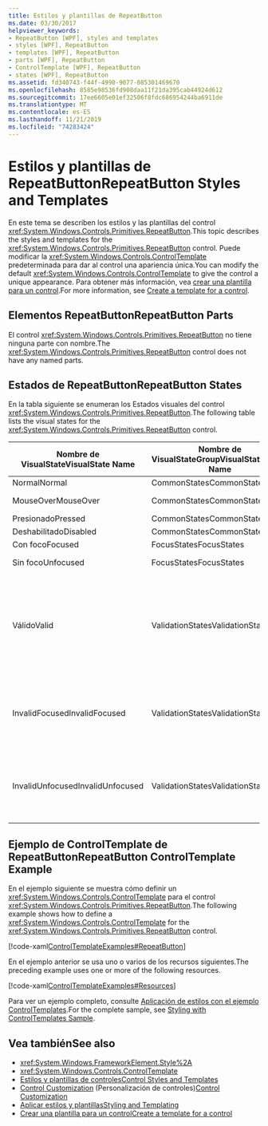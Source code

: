```yaml
---
title: Estilos y plantillas de RepeatButton
ms.date: 03/30/2017
helpviewer_keywords:
- RepeatButton [WPF], styles and templates
- styles [WPF], RepeatButton
- templates [WPF], RepeatButton
- parts [WPF], RepeatButton
- ControlTemplate [WPF], RepeatButton
- states [WPF], RepeatButton
ms.assetid: fd340743-f44f-4990-9077-085301469670
ms.openlocfilehash: 8585e98536fd908daa11f21da395cab44924d612
ms.sourcegitcommit: 17ee6605e01ef32506f8fdc686954244ba6911de
ms.translationtype: MT
ms.contentlocale: es-ES
ms.lasthandoff: 11/21/2019
ms.locfileid: "74283424"
---
```

# <a name="repeatbutton-styles-and-templates"></a><span data-ttu-id="55603-102">Estilos y plantillas de RepeatButton</span><span class="sxs-lookup"><span data-stu-id="55603-102">RepeatButton Styles and Templates</span></span>

<span data-ttu-id="55603-103">En este tema se describen los estilos y las plantillas del control <xref:System.Windows.Controls.Primitives.RepeatButton>.</span><span class="sxs-lookup"><span data-stu-id="55603-103">This topic describes the styles and templates for the <xref:System.Windows.Controls.Primitives.RepeatButton> control.</span></span> <span data-ttu-id="55603-104">Puede modificar la <xref:System.Windows.Controls.ControlTemplate> predeterminada para dar al control una apariencia única.</span><span class="sxs-lookup"><span data-stu-id="55603-104">You can modify the default <xref:System.Windows.Controls.ControlTemplate> to give the control a unique appearance.</span></span> <span data-ttu-id="55603-105">Para obtener más información, vea [crear una plantilla para un control](../../../desktop-wpf/themes/how-to-create-apply-template.md).</span><span class="sxs-lookup"><span data-stu-id="55603-105">For more information, see [Create a template for a control](../../../desktop-wpf/themes/how-to-create-apply-template.md).</span></span>

## <a name="repeatbutton-parts"></a><span data-ttu-id="55603-106">Elementos RepeatButton</span><span class="sxs-lookup"><span data-stu-id="55603-106">RepeatButton Parts</span></span>

<span data-ttu-id="55603-107">El control <xref:System.Windows.Controls.Primitives.RepeatButton> no tiene ninguna parte con nombre.</span><span class="sxs-lookup"><span data-stu-id="55603-107">The <xref:System.Windows.Controls.Primitives.RepeatButton> control does not have any named parts.</span></span>

## <a name="repeatbutton-states"></a><span data-ttu-id="55603-108">Estados de RepeatButton</span><span class="sxs-lookup"><span data-stu-id="55603-108">RepeatButton States</span></span>

<span data-ttu-id="55603-109">En la tabla siguiente se enumeran los Estados visuales del control <xref:System.Windows.Controls.Primitives.RepeatButton>.</span><span class="sxs-lookup"><span data-stu-id="55603-109">The following table lists the visual states for the <xref:System.Windows.Controls.Primitives.RepeatButton> control.</span></span>

|<span data-ttu-id="55603-110">Nombre de VisualState</span><span class="sxs-lookup"><span data-stu-id="55603-110">VisualState Name</span></span>|<span data-ttu-id="55603-111">Nombre de VisualStateGroup</span><span class="sxs-lookup"><span data-stu-id="55603-111">VisualStateGroup Name</span></span>|<span data-ttu-id="55603-112">Descripción</span><span class="sxs-lookup"><span data-stu-id="55603-112">Description</span></span>|
|-|-|-|
|<span data-ttu-id="55603-113">Normal</span><span class="sxs-lookup"><span data-stu-id="55603-113">Normal</span></span>|<span data-ttu-id="55603-114">CommonStates</span><span class="sxs-lookup"><span data-stu-id="55603-114">CommonStates</span></span>|<span data-ttu-id="55603-115">El estado predeterminado.</span><span class="sxs-lookup"><span data-stu-id="55603-115">The default state.</span></span>|
|<span data-ttu-id="55603-116">MouseOver</span><span class="sxs-lookup"><span data-stu-id="55603-116">MouseOver</span></span>|<span data-ttu-id="55603-117">CommonStates</span><span class="sxs-lookup"><span data-stu-id="55603-117">CommonStates</span></span>|<span data-ttu-id="55603-118">El puntero del mouse se coloca sobre el control.</span><span class="sxs-lookup"><span data-stu-id="55603-118">The mouse pointer is positioned over the control.</span></span>|
|<span data-ttu-id="55603-119">Presionado</span><span class="sxs-lookup"><span data-stu-id="55603-119">Pressed</span></span>|<span data-ttu-id="55603-120">CommonStates</span><span class="sxs-lookup"><span data-stu-id="55603-120">CommonStates</span></span>|<span data-ttu-id="55603-121">El control está presionado.</span><span class="sxs-lookup"><span data-stu-id="55603-121">The control is pressed.</span></span>|
|<span data-ttu-id="55603-122">Deshabilitado</span><span class="sxs-lookup"><span data-stu-id="55603-122">Disabled</span></span>|<span data-ttu-id="55603-123">CommonStates</span><span class="sxs-lookup"><span data-stu-id="55603-123">CommonStates</span></span>|<span data-ttu-id="55603-124">El control está deshabilitado.</span><span class="sxs-lookup"><span data-stu-id="55603-124">The control is disabled.</span></span>|
|<span data-ttu-id="55603-125">Con foco</span><span class="sxs-lookup"><span data-stu-id="55603-125">Focused</span></span>|<span data-ttu-id="55603-126">FocusStates</span><span class="sxs-lookup"><span data-stu-id="55603-126">FocusStates</span></span>|<span data-ttu-id="55603-127">El control tiene el foco.</span><span class="sxs-lookup"><span data-stu-id="55603-127">The control has focus.</span></span>|
|<span data-ttu-id="55603-128">Sin foco</span><span class="sxs-lookup"><span data-stu-id="55603-128">Unfocused</span></span>|<span data-ttu-id="55603-129">FocusStates</span><span class="sxs-lookup"><span data-stu-id="55603-129">FocusStates</span></span>|<span data-ttu-id="55603-130">El control no tiene el foco.</span><span class="sxs-lookup"><span data-stu-id="55603-130">The control does not have focus.</span></span>|
|<span data-ttu-id="55603-131">Válido</span><span class="sxs-lookup"><span data-stu-id="55603-131">Valid</span></span>|<span data-ttu-id="55603-132">ValidationStates</span><span class="sxs-lookup"><span data-stu-id="55603-132">ValidationStates</span></span>|<span data-ttu-id="55603-133">El control utiliza la clase <xref:System.Windows.Controls.Validation> y la propiedad adjunta <xref:System.Windows.Controls.Validation.HasError%2A?displayProperty=nameWithType> es `false`.</span><span class="sxs-lookup"><span data-stu-id="55603-133">The control uses the <xref:System.Windows.Controls.Validation> class and the <xref:System.Windows.Controls.Validation.HasError%2A?displayProperty=nameWithType> attached property is `false`.</span></span>|
|<span data-ttu-id="55603-134">InvalidFocused</span><span class="sxs-lookup"><span data-stu-id="55603-134">InvalidFocused</span></span>|<span data-ttu-id="55603-135">ValidationStates</span><span class="sxs-lookup"><span data-stu-id="55603-135">ValidationStates</span></span>|<span data-ttu-id="55603-136">La propiedad adjunta <xref:System.Windows.Controls.Validation.HasError%2A?displayProperty=nameWithType> es `true` tiene el foco.</span><span class="sxs-lookup"><span data-stu-id="55603-136">The <xref:System.Windows.Controls.Validation.HasError%2A?displayProperty=nameWithType> attached property is `true` has the control has focus.</span></span>|
|<span data-ttu-id="55603-137">InvalidUnfocused</span><span class="sxs-lookup"><span data-stu-id="55603-137">InvalidUnfocused</span></span>|<span data-ttu-id="55603-138">ValidationStates</span><span class="sxs-lookup"><span data-stu-id="55603-138">ValidationStates</span></span>|<span data-ttu-id="55603-139">La propiedad adjunta <xref:System.Windows.Controls.Validation.HasError%2A?displayProperty=nameWithType> es `true` tiene el control no tiene el foco.</span><span class="sxs-lookup"><span data-stu-id="55603-139">The <xref:System.Windows.Controls.Validation.HasError%2A?displayProperty=nameWithType> attached property is `true` has the control does not have focus.</span></span>|

## <a name="repeatbutton-controltemplate-example"></a><span data-ttu-id="55603-140">Ejemplo de ControlTemplate de RepeatButton</span><span class="sxs-lookup"><span data-stu-id="55603-140">RepeatButton ControlTemplate Example</span></span>

<span data-ttu-id="55603-141">En el ejemplo siguiente se muestra cómo definir un <xref:System.Windows.Controls.ControlTemplate> para el control <xref:System.Windows.Controls.Primitives.RepeatButton>.</span><span class="sxs-lookup"><span data-stu-id="55603-141">The following example shows how to define a <xref:System.Windows.Controls.ControlTemplate> for the <xref:System.Windows.Controls.Primitives.RepeatButton> control.</span></span>

[!code-xaml[ControlTemplateExamples#RepeatButton](~/samples/snippets/csharp/VS_Snippets_Wpf/ControlTemplateExamples/CS/resources/scrollbar.xaml#repeatbutton)]

<span data-ttu-id="55603-142">En el ejemplo anterior se usa uno o varios de los recursos siguientes.</span><span class="sxs-lookup"><span data-stu-id="55603-142">The preceding example uses one or more of the following resources.</span></span>

[!code-xaml[ControlTemplateExamples#Resources](~/samples/snippets/csharp/VS_Snippets_Wpf/ControlTemplateExamples/CS/resources/shared.xaml#resources)]

<span data-ttu-id="55603-143">Para ver un ejemplo completo, consulte [Aplicación de estilos con el ejemplo ControlTemplates](https://github.com/Microsoft/WPF-Samples/tree/master/Styles%20&%20Templates/IntroToStylingAndTemplating).</span><span class="sxs-lookup"><span data-stu-id="55603-143">For the complete sample, see [Styling with ControlTemplates Sample](https://github.com/Microsoft/WPF-Samples/tree/master/Styles%20&%20Templates/IntroToStylingAndTemplating).</span></span>

## <a name="see-also"></a><span data-ttu-id="55603-144">Vea también</span><span class="sxs-lookup"><span data-stu-id="55603-144">See also</span></span>

- <xref:System.Windows.FrameworkElement.Style%2A>
- <xref:System.Windows.Controls.ControlTemplate>
- [<span data-ttu-id="55603-145">Estilos y plantillas de controles</span><span class="sxs-lookup"><span data-stu-id="55603-145">Control Styles and Templates</span></span>](control-styles-and-templates.md)
- <span data-ttu-id="55603-146">[Control Customization](control-customization.md) (Personalización de controles)</span><span class="sxs-lookup"><span data-stu-id="55603-146">[Control Customization](control-customization.md)</span></span>
- [<span data-ttu-id="55603-147">Aplicar estilos y plantillas</span><span class="sxs-lookup"><span data-stu-id="55603-147">Styling and Templating</span></span>](../../../desktop-wpf/fundamentals/styles-templates-overview.md)
- [<span data-ttu-id="55603-148">Crear una plantilla para un control</span><span class="sxs-lookup"><span data-stu-id="55603-148">Create a template for a control</span></span>](../../../desktop-wpf/themes/how-to-create-apply-template.md)
